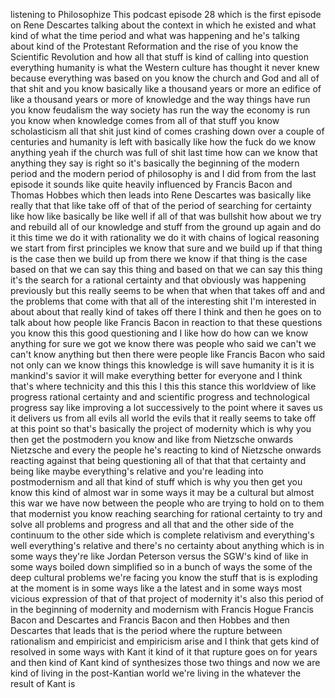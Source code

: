 ﻿listening to Philosophize This podcast episode 28 which is the first episode on
Rene Descartes talking about the context in which he existed and what kind of what
the time period and what was happening and he's talking about kind of the
Protestant Reformation and the rise of you know the Scientific Revolution and
how all that stuff is kind of calling into question everything humanity is what
the Western culture has thought it never knew because everything was based on
you know the church and God and all of that shit and you know basically like a
thousand years or more an edifice of like a thousand years or more of
knowledge and the way things have run you know feudalism the way society has
run the way the economy is run you know when knowledge comes from all of that
stuff you know scholasticism all that shit just kind of comes crashing down
over a couple of centuries and humanity is left with basically like how the fuck
do we know anything yeah if the church was full of shit last time how can we
know that anything they say is right so it's basically the beginning of the
modern period and the modern period of philosophy is and I did from from the
last episode it sounds like quite heavily influenced by Francis Bacon and
Thomas Hobbes which then leads into Rene Descartes was basically like really that
that like take off of that of the period of searching for certainty like how like
basically be like well if all of that was bullshit how about we try and rebuild
all of our knowledge and stuff from the ground up again and do it this time we
do it with rationality we do it with chains of logical reasoning we start
from first principles we know that sure and we build up if that thing is the
case then we build up from there we know if that thing is the case based on that
we can say this thing and based on that we can say this thing it's the search
for a rational certainty and that obviously was happening previously but
this really seems to be when that when that takes off and and the problems that
come with that all of the interesting shit I'm interested in about about that
really kind of takes off there I think and then he goes on to talk about how
people like Francis Bacon in reaction to that these questions you know this this
good questioning and I like how do how can we know anything for sure we got we
know there was people who said we can't we can't know anything but then there
were people like Francis Bacon who said not only can we know things this
knowledge is will save humanity it is it is mankind's savior it will make
everything better for everyone and I think that's where
technicity and this this I this this stance this worldview of like progress
rational certainty and and scientific progress and technological progress say
like improving a lot successively to the point where it saves us it delivers us
from all evils all world the evils that it really seems to take off at this point
so that's basically the project of modernity which is why you then get the
postmodern you know and like from Nietzsche onwards Nietzsche and every
the people he's reacting to kind of Nietzsche onwards reacting against that
being questioning all of that that that certainty and being like maybe
everything's relative and you're leading into postmodernism and all that kind of
stuff which is why you then get you know this kind of almost war in some ways it
may be a cultural but almost this war we have now between the people who are
trying to hold on to them that modernist you know reaching searching for rational
certainty to try and solve all problems and progress and all that and the other
side of the continuum to the other side which is complete relativism and
everything's well everything's relative and there's no certainty about anything
which is in some ways they're like Jordan Peterson versus the SGW's kind of like
in some ways boiled down simplified so in a bunch of ways the some of the deep
cultural problems we're facing you know the stuff that is is exploding at the
moment is in some ways like a the latest and in some ways most vicious
expression of that of that project of modernity it's also this period of in
the beginning of modernity and modernism with Francis Hogue Francis
Bacon and Descartes and Francis Bacon and then Hobbes and then Descartes that
leads that is the period where the rupture between rationalism and
empiricist and empiricism arise and I think that gets kind of resolved in some
ways with Kant it kind of it that rupture goes on for years and then
kind of Kant kind of synthesizes those two things and now we are kind of living
in the post-Kantian world we're living in the whatever the result of Kant is
